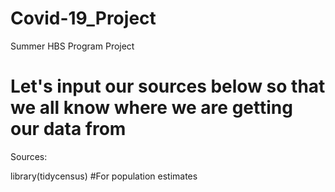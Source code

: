 # Covid-19_Project
Summer HBS Program Project  

# Let's input our sources below so that we all know where we are getting our data from 

Sources: 

library(tidycensus) #For population estimates 


